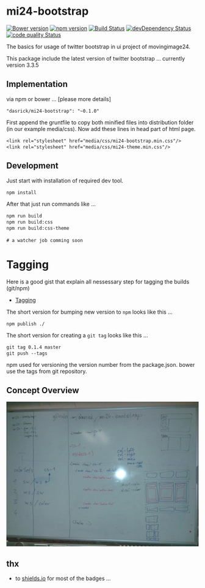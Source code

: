 # mi24-bootstrap

[![Bower version](https://img.shields.io/bower/v/mi24-bootstrap.svg)](https://github.com/dasrick/mi24-bootstrap)
[![npm version](https://img.shields.io/npm/v/mi24-bootstrap.svg)](https://www.npmjs.com/package/mi24-bootstrap)
[![Build Status](https://img.shields.io/travis/dasrick/mi24-bootstrap.svg)](https://travis-ci.org/dasrick/mi24-bootstrap)
[![devDependency Status](https://david-dm.org/dasrick/mi24-bootstrap/dev-status.svg)](https://david-dm.org/dasrick/mi24-bootstrap#info=devDependencies)
[![code quality Status](https://img.shields.io/codacy/f018037b3b5e4122b07a3221e5579e97.svg)](https://www.codacy.com/public/dasrick/mi24-bootstrap)


The basics for usage of twitter bootstrap in ui project of movingimage24.

This package include the latest version of twitter bootstrap ... currently version 3.3.5

## Implementation

via npm or bower ... [please more details]

    "dasrick/mi24-bootstrap": "~0.1.0"

First append the gruntfile to copy both minified files into distribution folder (in our example media/css).
Now add these lines in head part of html page.

    <link rel="stylesheet" href="media/css/mi24-bootstrap.min.css"/>
    <link rel="stylesheet" href="media/css/mi24-theme.min.css"/>


## Development

Just start with installation of required dev tool.

    npm install

After that just run commands like ...

    npm run build
    npm run build:css
    npm run build:css-theme
    
    # a watcher job comming soon
    
# Tagging

Here is a good gist that explain all nessessary step for tagging the builds (git/npm)

* [Tagging](https://gist.github.com/coolaj86/1318304#beta-and-release-versions)

The short version for bumping new version to `npm` looks like this ...

    npm publish ./
    
The short version for creating a `git tag` looks like this ...

    git tag 0.1.4 master
    git push --tags
    
npm used for versioning the version number from the package.json. bower use the tags from git repository.


## Concept Overview

![Concept Overview](./images/overview.jpg)

## thx

* to [shields.io](http://shields.io/) for most of the badges ...



